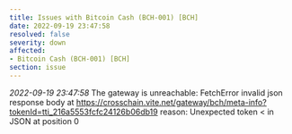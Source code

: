 ```yaml
---
title: Issues with Bitcoin Cash (BCH-001) [BCH]
date: 2022-09-19 23:47:58
resolved: false
severity: down
affected:
- Bitcoin Cash (BCH-001) [BCH]
section: issue
---
```


*2022-09-19 23:47:58* The gateway is unreachable: FetchError invalid json response body at https://crosschain.vite.net/gateway/bch/meta-info?tokenId=tti_216a5553fcfc24126b06db19 reason: Unexpected token < in JSON at position 0